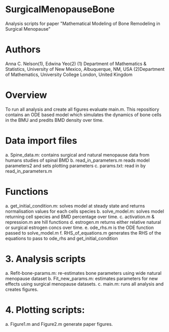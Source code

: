 # SurgicalMenopauseBone

Analysis scripts for paper "Mathematical Modeling of Bone Remodeling in Surgical Menopause"


# Authors
Anna C. Nelson(1), Edwina Yeo(2)
(1) Department of Mathematics \& Statistics, University of New Mexico, Albuquerque, NM, USA
(2)Department of Mathematics, University College London, United Kingdom


# Overview
To run all analysis and create all figures evaluate main.m. This repositiory contains an ODE
based model which simulates the dynamics of bone cells in the BMU and predits BMD density over time.

# Data import files
a. Spine_data.m: contains surgical and natural menopause data from humans studies of spinal BMD
b. read_in_parameters.m reads model parameters2 and sets plotting parameters
c. params.txt: read in by read_in_parameters.m

# Functions
 a. get_initial_condition.m: solves model at steady state and returns normalisation values for each cells species
  b. solve_model.m: solves model returning cell species and BMD percentage over time. 
 c. activation.m & repression.m are hill functions 
 d. estrogen.m returns either relative natural or surgical estrogen concs over time.
 e. ode_rhs.m is the ODE function passed to solve_model.m
 f. RHS_of_equations.m generates the RHS of the equations to pass to ode_rhs and get_initial_condition

# 3. Analysis scripts
   a. Refit-bone-params.m: re-estimates bone parameters using wide natural menopause dataset
  b. Fit_new_params.m: estimates parameters for new effects using surgical menopause datasets.
 c. main.m: runs all analysis and creates figures. 

# 4. Plotting scripts:
  a. Figure1.m and Figure2.m generate paper figures. 
